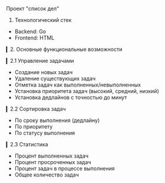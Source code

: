 Проект "список дел"

1. Технологический стек
- Backend: Go 
- Frontend: HTML

▎2. Основные функциональные возможности

▎2.1 Управление задачами
- Создание новых задач
- Удаление существующих задач
- Отметка задач как выполненных/невыполненных
- Установка приоритета задач (высокий, средний, низкий)
- Установка дедлайнов с точностью до минут

▎2.2 Сортировка задач
- По сроку выполнения (дедлайну)
- По приоритету
- По статусу выполнения

▎2.3 Статистика
- Процент выполненных задач
- Процент просроченных задач
- Процент задач в процессе выполнения
- Общее количество задач
